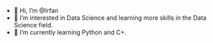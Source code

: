 - 👋 Hi, I’m @Irfan
- 👀 I’m interested in Data Science and learning more skills in the Data Science field.
- 🌱 I’m currently learning Python and C+.
